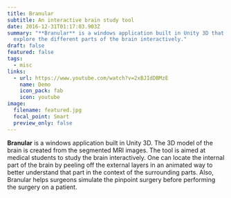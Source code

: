 ```yaml
---
title: Branular
subtitle: An interactive brain study tool
date: 2016-12-31T01:17:03.903Z
summary: "**Branular** is a windows application built in Unity 3D that helps
  explore the different parts of the brain interactively."
draft: false
featured: false
tags:
  - misc
links:
  - url: https://www.youtube.com/watch?v=2xBJIdDBMzE
    name: Demo
    icon_pack: fab
    icon: youtube
image:
  filename: featured.jpg
  focal_point: Smart
  preview_only: false
---
```

**Branular** is a windows application built in Unity 3D. The 3D model of the brain is created from the segmented MRI images. The tool is aimed at medical students to study the brain interactively. One can locate the internal part of the brain by peeling off the external layers in an animated way to better understand that part in the context of the surrounding parts. Also, Branular helps surgeons simulate the pinpoint surgery before performing the surgery on a patient.